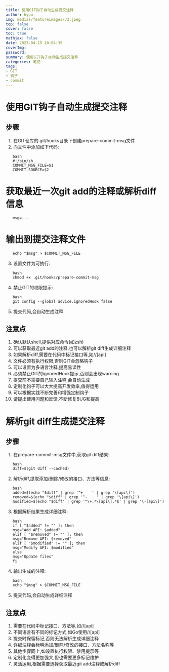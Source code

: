 ```yaml
---
title: 使用GIT钩子自动生成提交注释
author: hypo
img: medias/featureimages/73.jpeg
top: false
cover: false
toc: true
mathjax: false
date: 2023-04-15 10:04:35
coverImg:
password:
summary: 使用GIT钩子自动生成提交注释
categories: 笔记
tags:
- GIT
- 钩子
- commit
---
```


# 使用GIT钩子自动生成提交注释

## 步骤

1. 在GIT仓库的.git/hooks目录下创建prepare-commit-msg文件
2. 向文件中添加如下代码:
```
   bash
   #!/bin/sh
   COMMIT_MSG_FILE=$1
   COMMIT_SOURCE=$2
```
# 获取最近一次git add的注释或解析diff信息

```
   msg=...
```
# 输出到提交注释文件
```
   echo "$msg" > $COMMIT_MSG_FILE
```
3. 设置文件为可执行:
```
   bash
   chmod +x .git/hooks/prepare-commit-msg
```
4. 禁止GIT的权限提示:
``` 
   bash
   git config --global advice.ignoredHook false
```

5. 提交代码,会自动生成注释

## 注意点

1. 确认默认shell,提供对应命令(如zsh)
2. 可以获取最近git add的注释,也可以解析git diff生成详细注释
3. 如果解析diff,需要在代码中标记接口等,如//[api]
4. 文件必须有执行权限,否则GIT会忽略钩子
5. 可以设置为多语言注释,提高易读性
6. 必须禁止GIT的ignoredHook提示,否则会出现warning
7. 提交前不需要自己输入注释,会自动生成
8. 定制化钩子可以大大提高开发效率,值得运用
9. 可以根据实践不断完善和增强定制钩子
10. 请提出使用问题和反馈,不断修复BUG和提高

# 解析git diff生成提交注释
## 步骤
1. 在prepare-commit-msg文件中,获取git diff结果:
```   
   bash
   diff=$(git diff --cached)
```
2. 解析diff,提取添加/删除/修改的接口、方法等信息:
```
   bash
   added=$(echo "$diff" | grep '^+    ' | grep '\[api\]')  
   removed=$(echo "$diff" | grep '^-    ' | grep '\[api\]')   
   modified=$(echo "$diff" | grep '^\+.*\[api\].*$' | grep '\-[api\]')
```
3. 根据解析结果生成详细注释:
```
   bash
   if [ "$added" != "" ]; then
   msg="Add API: $added"  
   elif [ "$removed" != "" ]; then
   msg="Remove API: $removed"  
   elif [ "$modified" != "" ]; then
   msg="Modify API: $modified"
   else
   msg="Update files"   
   fi
```

4. 输出生成的注释:
```
   bash
   echo "$msg" > $COMMIT_MSG_FILE
```
5. 提交代码,会自动生成详细注释

## 注意点
1. 需要在代码中标记接口、方法等,如//[api]
2. 不同语言有不同的标记方式,如Go使用//[api]
3. 提交时保留标记,否则无法解析生成详细注释
4. 详细注释会标明添加/删除/修改的接口、方法名称等
5. 其他步骤同上,如设置执行权限、禁用提示等
6. 定制化变得更加强大,但也需要更多标记维护
7. 灵活运用,根据需要选择获取最近git add注释或解析diff
